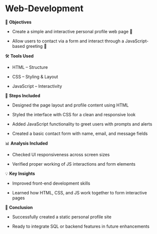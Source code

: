 # Web-Development
🎯 **Objectives**
- Create a simple and interactive personal profile web page 👤

- Allow users to contact via a form and interact through a JavaScript-based greeting 💬

🛠️ **Tools Used**
- HTML – Structure

- CSS – Styling & Layout

- JavaScript – Interactivity

📝 **Steps Included**
- Designed the page layout and profile content using HTML

- Styled the interface with CSS for a clean and responsive look

 - Added JavaScript functionality to greet users with prompts and alerts

- Created a basic contact form with name, email, and message fields

📊 **Analysis Included**
- Checked UI responsiveness across screen sizes

- Verified proper working of JS interactions and form elements

💡 **Key Insights**
 - Improved front-end development skills

  - Learned how HTML, CSS, and JS work together to form interactive pages

🏁 **Conclusion**
- Successfully created a static personal profile site

- Ready to integrate SQL or backend features in future enhancements
